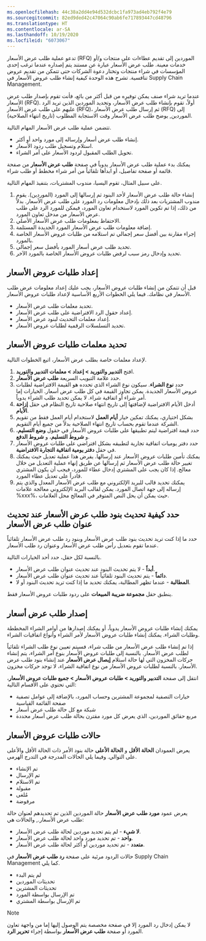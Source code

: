 ```yaml
---
ms.openlocfilehash: 44c38a2dd4e94d532dcbc1fa973ad4eb792f4e79
ms.sourcegitcommit: 82ed9ded42c47064c90ab6fe717893447cd48796
ms.translationtype: HT
ms.contentlocale: ar-SA
ms.lasthandoff: 10/19/2020
ms.locfileid: "6073067"
---
```

تدعو عملية طلب عرض الأسعار (RFQ) الموردين إلى تقديم عطاءات على منتجات و/أو خدمات معينة. طلب عرض الأسعار عبارة عن مستند يتم إصداره عندما ترغب إحدى المؤسسات في شراء منتجات وتختار دعوة الشركات حتى تتمكن من تقديم عروض تنافسية. تشرح هذه الوحدة كيفية إنشاء طلب عروض الأسعار في Supply Chain Management.

عندما تريد شراء صنف يمكن توفيره من قبل أكثر من بائع، فأنت تقوم بإصدار طلب عرض الأسعار (RFQ). أولاً، تقوم بإنشاء طلب عرض الأسعار، وتحديد الموردين الذين تريد الرد عليهم على طلب عرض الأسعار (RFQ)، ثم إرسال طلب عرض الأسعار (RFQ) إلى الموردين, يوضح طلب عرض الأسعار وقت الاستجابة المطلوب (تاريخ انتهاء الصلاحية).

تتضمن عملية طلب عرض الأسعار المهام التالية.

-   إنشاء طلب عرض أسعار وإرساله إلى مورد واحد أو أكثر.
-   استلام وتسجيل طلب ردود الأسعار.
-   تحويل الطلب المقبول لردود الأسعار على أمر الشراء.

يمكنك بدء عملية طلب عرض الأسعار يدوياً في صفحة **طلب عرض الأسعار** من صفحة قائمة أو صفحة تفاصيل، أو ابدأها تلقائياً من أمر شراء مخطط أو طلب شراء.

على سبيل المثال، تقوم اليسيا، مندوب المشتريات، بتنفيذ المهام التالية.

1.  إنشاء حالة طلب عرض الأسعار لأحد البنود ثم إرسالها إلى المورد (الموردين). يقوم مندوب المشتريات بعد ذلك بإدخال معلومات رد المورد على طلب عرض الأسعار. بدلاً من ذلك، إذا تم تكوين المورد لاستخدام تعاون المورد، فيمكن للمورد الرد على طلب عرض الأسعار من مدخل تعاون المورد.
3.  الاحتفاظ بمعلومات طلب عرض الأسعار الأصلي.
4.  إضافة معلومات طلب عرض الأسعار المورد الجديدة المستلمة.
5.  إجراء مقارنة بين أفضل سعر إجمالي تم استلامه من طلبات عروض الأسعار الخاصة بالمورد.
6.  تحديد طلب عرض أسعار المورد بأفضل سعر إجمالي.
7.  تحديد وإدخال رمز سبب لرفض طلبات عروض الأسعار الخاصة بالمورد الآخر.

## <a name="set-up-rfqs"></a>إعداد طلبات عروض الأسعار 

قبل أن تتمكن من إنشاء طلبات عروض الأسعار، يجب عليك إعداد معلومات عرض طلب الأسعار في نظامك. فيما يلي الخطوات الأربع الأساسية لإعداد طلبات عروض الأسعار.

-   تحديد معلمات طلب عرض الأسعار.
-   إعداد حقول الرد الافتراضية على طلب عرض الأسعار.
-   إعداد معلمات التحديث لبنود عرض الأسعار.
-   تحديد التسلسلات الرقمية لطلبات عروض الأسعار.

## <a name="define-rfq-parameters"></a>تحديد معلمات طلبات عروض الأسعار

لإعداد معلمات خاصة بطلب عرض الأسعار، اتبع الخطوات التالية.

1.  افتح **التدبير والتوريد > إعداد > معلمات التدبير والتوريد**.
2.  حدد علامة التبويب السريعة **طلب عرض الأسعار**.
3.  حدد **نوع الشراء**. سيكون نوع الشراء الذي تحدده هو القيمة الافتراضية لطلبات عروض الأسعار الجديدة. يمكن تجاوز القيمة في كل طلب عرض أسعار. الخيارات إما أمر شراء أو اتفاقية شراء. لا يمكن تحديد طلب الشراء يدوياً.
4.  أدخل الأيام الافتراضية لإضافتها إلى تاريخ انتهاء صلاحية تاريخ النظام في حقل **إزاحة الأيام**.
5.  بشكل اختياري، يمكنك تمكين خيار **أيام العمل** لاستخدام أيام العمل فقط من تقويم الشركة عندما تقوم بحساب تاريخ انتهاء الصلاحية بدلاً من جميع أيام التقويم.
6.  حدد قيمة افتراضية ليتم تطبيقها على طلبات عروض الأسعار في حقول **وضع التسليم**، و **شروط التسليم**، و **شروط الدفع**.
7.  حدد دفتر يوميات اتفاقية تجارية لتطبيقه بشكل افتراضي على طلبات عروض الأسعار في حقل **دفتر يومية اتفاقية التجارة الافتراضية**.
8.  يمكنك تأمين طلبات عروض الأسعار عند إرسالها. يفرض هذا عملية تعديل حيث يمكنك تغيير حالة طلب عرض الأسعار ثم إرسالها عن طريق إنهاء عملية التعديل من خلال معالج. إذا كان يجب على المشتري إدخال عطاء للمورد، فيجب أن يكون المشتري قادراً على تعديل عطاء المورد.
9.  يمكنك تحديد قالب للبريد الإلكتروني مع طلب عرض الأسعار المعدل والذي يتم إرساله إلى جهة اتصال المورد. يمكن لقالب البريد الإلكتروني معالجة علامات %xxx%، حيث يمكن أن يحل النص المتوفر في المعالج محل العلامات.


## <a name="define-how-the-rfq-lines-are-updated-when-the-rfq-header-is-updated"></a>حدد كيفية تحديث بنود طلب عرض الأسعار عند تحديث عنوان طلب عرض الأسعار

حدد ما إذا كنت تريد تحديث بنود طلب عرض الأسعار وبنود رد طلب عرض الأسعار تلقائياً عندما تقوم بتعديل رأس طلب عرض الأسعار وعنوان رد طلب الأسعار.

بالنسبة لكل حقل، حدد أحد الخيارات التالية.

-   **أبداً** - لا يتم تحديث البنود عند تحديث عنوان طلب عرض الأسعار.
-   **دائماً** - يتم تحديث البنود تلقائياً عند تحديث عنوان طلب عرض الأسعار.
-   **المطالبة** - عندما تظهر المطالبة، يمكنك تحديد ما إذا كنت تريد تحديث البنود أو لا.

ينطبق حقل **مجموعة ضريبة المبيعات** على ردود طلبات عروض الأسعار فقط.

## <a name="issue-an-rfq"></a>إصدار طلب عرض أسعار

يمكنك إنشاء طلبات عروض الأسعار يدوياً، أو يمكنك إصدارها من أوامر الشراء المخططة وطلبات الشراء. يمكنك إنشاء طلبات عروض الأسعار لأمر الشراء وأنواع اتفاقيات الشراء.

إذا تم إنشاء طلب عرض الأسعار من طلب شراء، فسيتم تعيين نوع طلب الشراء تلقائياً لطلب عرض الأسعار. بالنسبة إلى طلبات عروض الأسعار بنوع أمر الشراء، يتم إنشاء حركات المخزون التي لها حالة استلام **إيصال عرض الأسعار** عند إنشاء بنود طلب عرض الأسعار. بالنسبة لطلبات عروض الأسعار من نوع اتفاقية الشراء، لا توجد حركات مخزون.

انتقل إلى صفحة **التدبير والتوريد > طلبات عروض الأسعار > جميع طلبات عروض الأسعار**، التي تحتوي على الأقسام التالية:

-   خيارات التصفية لمجموعة المشترين وحساب المورد، بالإضافة إلى عوامل تصفية صفحة القائمة القياسية
-   شبكة مع كل حالة طلب عرض أسعار
-   مربع حقائق الموردين، الذي يعرض كل مورد مقترن بحالة طلب عرض أسعار محددة

## <a name="rfq-statuses"></a>حالات طلبات عروض الأسعار

يعرض العمودان **الحالة الأقل** و **الحالة الأعلى** حالة بنود الأمر ذات الحالة الأقل والأعلى على التوالي. وفيما يلي الحالات المدرجة في التدرج الهرمي.

-   تم الإنشاء
-   تم الإرسال
-   تم الاستلام
-   مقبولة
-   مُلغى‬
-   مرفوضة

يعرض عمود **مورد طلب عرض الأسعار** حالة الموردين الذين تم تحديدهم لعنوان حالة طلب عرض الأسعار., والحالات هي:

-   **لا شيء** - لم يتم تحديد موردين لحالة طلب عرض الأسعار.
-   **واحد** - تم تحديد مورد واحد لحالة طلب عرض الأسعار.
-   **متعدد** - تم تحديد موردين أو أكثر لحالة طلب عرض الأسعار.

حالات الردود مرئية على صفحة **رد طلب عرض الأسعار** في Supply Chain Management كما يلي.

-   لم يتم البدء
-   تحديثات الموردين
-   تحديثات المشترين
-   تم الإرسال بواسطة المورد
-   تم الإرسال بواسطة المشتري

> [!NOTE]
> لا يمكن إدخال رد المورد إلا في صفحة مخصصة يتم الوصول إليها إما من واجهة تعاون المورد أو صفحة **طلب عرض الأسعار** بواسطة إجراء **تحرير الرد**.
